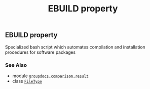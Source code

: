 ﻿---
title: EBUILD property
second_title: GroupDocs.Comparison for Python via .NET API References
description: 
type: docs
url: /python-net/groupdocs.comparison.result/filetype/ebuild/
is_root: false
weight: 420
---

## EBUILD property


Specialized bash script which automates compilation and installation procedures for software packages

### See Also
* module [`groupdocs.comparison.result`](../../)
* class [`FileType`](/comparison/python-net/groupdocs.comparison.result/filetype)
